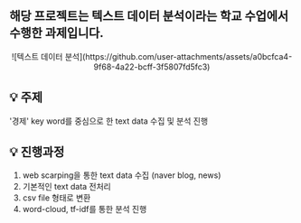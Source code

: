 ## 해당 프로젝트는 텍스트 데이터 분석이라는 학교 수업에서 수행한 과제입니다.

<div align="center">
  ![텍스트 데이터 분석](https://github.com/user-attachments/assets/a0bcfca4-9f68-4a22-bcff-3f5807fd5fc3)
</div>

## 💡 주제 
'경제' key word를 중심으로 한 text data 수집 및 분석 진행

## 💡 진행과정
1. web scarping을 통한 text data 수집 (naver blog, news)
2. 기본적인 text data 전처리
3. csv file 형태로 변환
4. word-cloud, tf-idf를 통한 분석 진행
